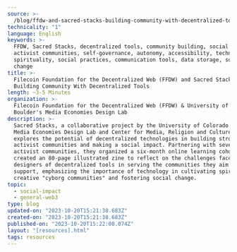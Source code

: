 ```yaml
---
source: >-
  /blog/ffdw-and-sacred-stacks-building-community-with-decentralized-tools/
technicality: "1"
language: English
keywords: >-
  FFDW, Sacred Stacks, decentralized tools, community building, social impact,
  activist communities, self-governance, autonomy, accessibility, technology,
  spirituality, social practices, communication tools, data storage, social
  change
title: >-
  Filecoin Foundation for the Decentralized Web (FFDW) and Sacred Stacks:
  Building Community With Decentralized Tools
length: ~3-5 Minutes
organization: >-
  Filecoin Foundation for the Decentralized Web (FFDW) & University of Colorado
  Boulder's Media Economies Design Lab
description: >-
  Sacred Stacks, a collaborative project by the University of Colorado Boulder's
  Media Economies Design Lab and Center for Media, Religion and Culture,
  explores the potential of decentralized technologies in building stronger
  activist communities and making a social impact. Partnering with seven
  activist communities, they organized a six-month online learning cohort. They
  created an 80-page illustrated zine to reflect on the challenges faced by the
  designers of decentralized tools in serving the communities they aim to
  support, emphasizing the importance of technology in cultivating spiritually
  creative "cyborg communities" and fostering social change.
topic:
  - social-impact
  - general-web3
type: blog
updated-on: "2023-10-20T15:21:38.683Z"
created-on: "2023-10-20T15:21:38.683Z"
published-on: "2023-10-20T15:22:08.074Z"
layout: "[resources].html"
tags: resources
---
```

